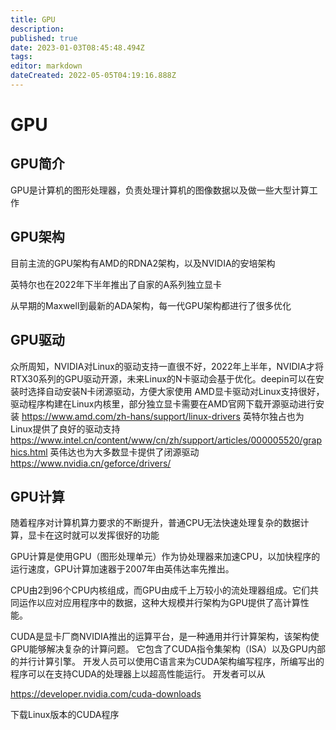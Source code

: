```yaml
---
title: GPU
description: 
published: true
date: 2023-01-03T08:45:48.494Z
tags: 
editor: markdown
dateCreated: 2022-05-05T04:19:16.888Z
---
```


# GPU
## GPU简介
GPU是计算机的图形处理器，负责处理计算机的图像数据以及做一些大型计算工作

## GPU架构
目前主流的GPU架构有AMD的RDNA2架构，以及NVIDIA的安培架构

英特尔也在2022年下半年推出了自家的A系列独立显卡

从早期的Maxwell到最新的ADA架构，每一代GPU架构都进行了很多优化

## GPU驱动
众所周知，NVIDIA对Linux的驱动支持一直很不好，2022年上半年，NVIDIA才将RTX30系列的GPU驱动开源，未来Linux的N卡驱动会基于优化。deepin可以在安装时选择自动安装N卡闭源驱动，方便大家使用
AMD显卡驱动对Linux支持很好，驱动程序构建在Linux内核里，部分独立显卡需要在AMD官网下载开源驱动进行安装
https://www.amd.com/zh-hans/support/linux-drivers
英特尔独占也为Linux提供了良好的驱动支持
https://www.intel.cn/content/www/cn/zh/support/articles/000005520/graphics.html
英伟达也为大多数显卡提供了闭源驱动
https://www.nvidia.cn/geforce/drivers/

## GPU计算
随着程序对计算机算力要求的不断提升，普通CPU无法快速处理复杂的数据计算，显卡在这时就可以发挥很好的功能

GPU计算是使用GPU（图形处理单元）作为协处理器来加速CPU，以加快程序的运行速度，GPU计算加速器于2007年由英伟达率先推出。

CPU由2到96个CPU内核组成，而GPU由成千上万较小的流处理器组成。它们共同运作以应对应用程序中的数据，这种大规模并行架构为GPU提供了高计算性能。

CUDA是显卡厂商NVIDIA推出的运算平台，是一种通用并行计算架构，该架构使GPU能够解决复杂的计算问题。 它包含了CUDA指令集架构（ISA）以及GPU内部的并行计算引擎。 开发人员可以使用C语言来为CUDA架构编写程序，所编写出的程序可以在支持CUDA的处理器上以超高性能运行。
开发者可以从

https://developer.nvidia.com/cuda-downloads

下载Linux版本的CUDA程序